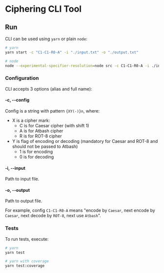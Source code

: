 # Ciphering CLI Tool

## Run

CLI can be used using `yarn` or plain `node`:

```bash
# yarn
yarn start -c "C1-C1-R0-A" -i "./input.txt" -o "./output.txt"

# node
node --experimental-specifier-resolution=node src -c C1-C1-R0-A -i ./input.txt -o ./output.txt
```

### Configuration

CLI accepts 3 options (alias and full name):

#### -c, --config

Config is a string with pattern `{XY(-)}n`, where:

- X is a cipher mark:
  - C is for Caesar cipher (with shift 1)
  - A is for Atbash cipher
  - R is for ROT-8 cipher
- Y is flag of encoding or decoding (mandatory for Caesar and ROT-8 and should not be passed to Atbash)
  - 1 is for encoding
  - 0 is for decoding

#### -i, --input

Path to input file.

#### -o, --output

Path to output file.

For example, config `C1-C1-R0-A` means "encode by `Caesar`, next encode by `Caesar`, next decode by `ROT-8`, next use `Atbash`".

### Tests

To run tests, execute:

```bash
# yarn
yarn test

# yarn with coverage
yarn test:coverage
```
